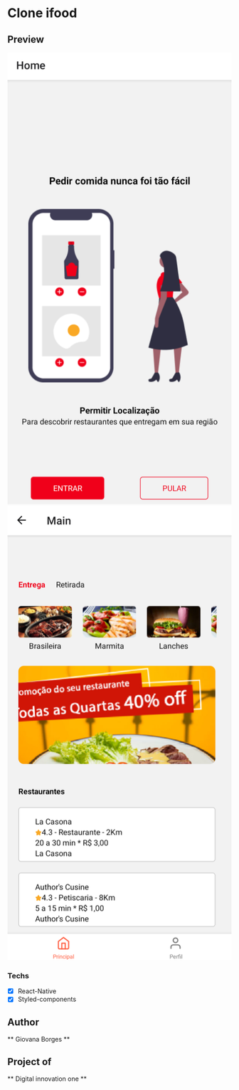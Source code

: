 # Clone ifood

## Preview
![img](preview1.png)
![img](preview2.png)


### Techs
* [x] React-Native  
* [x] Styled-components

## Author
** Giovana Borges **

## Project of 
** Digital innovation one **


